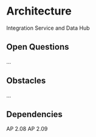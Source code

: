 # Architecture
Integration Service and Data Hub

## Open Questions
...

## Obstacles
...

## Dependencies
AP 2.08
AP 2.09
